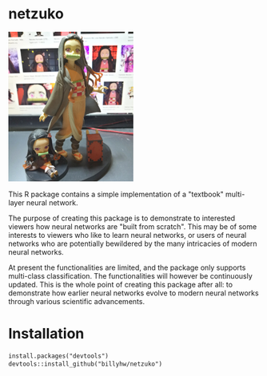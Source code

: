 # netzuko

<img src="/images/nezuko.jpg" width="250" height="300">

This R package contains a simple implementation of a "textbook" multi-layer neural network.

The purpose of creating this package is to demonstrate to interested viewers how neural networks are "built from scratch". 
This may be of some interests to viewers who like to learn neural networks, or users of neural networks who are potentially bewildered
by the many intricacies of modern neural networks. 

At present the functionalities are limited, and the package only supports multi-class classification.
The functionalities will however be continuously updated. This is the whole point of creating this package after all: to demonstrate how earlier neural networks evolve to modern neural networks through various scientific advancements.

# Installation
```
install.packages("devtools")
devtools::install_github("billyhw/netzuko")
```
